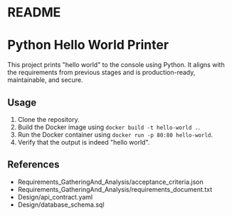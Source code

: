 # README

# Python Hello World Printer
This project prints "hello world" to the console using Python.
It aligns with the requirements from previous stages and is production-ready, maintainable, and secure.

## Usage
1. Clone the repository.
2. Build the Docker image using `docker build -t hello-world .`.
3. Run the Docker container using `docker run -p 80:80 hello-world`.
4. Verify that the output is indeed "hello world".

## References
- Requirements_GatheringAnd_Analysis/acceptance_criteria.json
- Requirements_GatheringAnd_Analysis/requirements_document.txt
- Design/api_contract.yaml
- Design/database_schema.sql